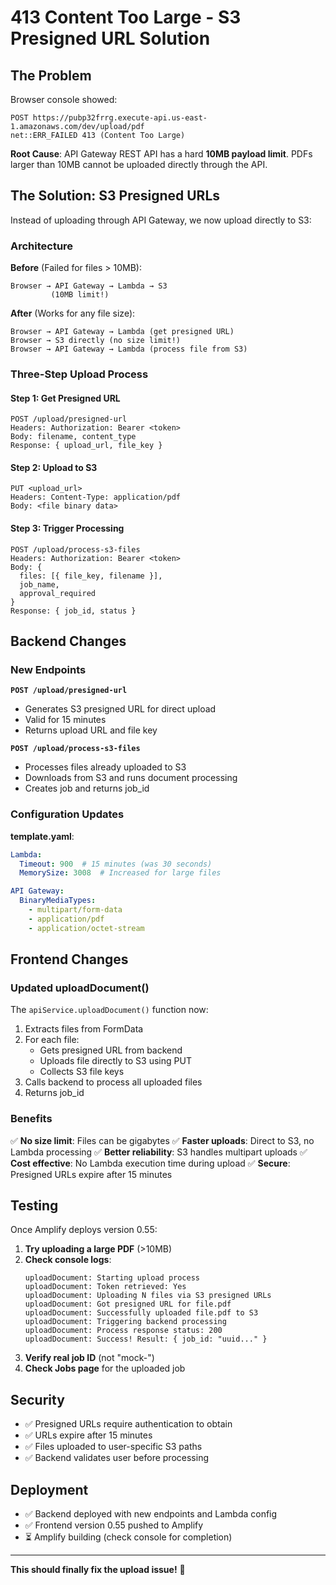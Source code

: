 # 413 Content Too Large - S3 Presigned URL Solution

## The Problem

Browser console showed:
```
POST https://pubp32frrg.execute-api.us-east-1.amazonaws.com/dev/upload/pdf 
net::ERR_FAILED 413 (Content Too Large)
```

**Root Cause**: API Gateway REST API has a hard **10MB payload limit**. PDFs larger than 10MB cannot be uploaded directly through the API.

## The Solution: S3 Presigned URLs

Instead of uploading through API Gateway, we now upload directly to S3:

### Architecture

**Before** (Failed for files > 10MB):
```
Browser → API Gateway → Lambda → S3
         (10MB limit!)
```

**After** (Works for any file size):
```
Browser → API Gateway → Lambda (get presigned URL)
Browser → S3 directly (no size limit!)
Browser → API Gateway → Lambda (process file from S3)
```

### Three-Step Upload Process

#### Step 1: Get Presigned URL
```
POST /upload/presigned-url
Headers: Authorization: Bearer <token>
Body: filename, content_type
Response: { upload_url, file_key }
```

#### Step 2: Upload to S3
```
PUT <upload_url>
Headers: Content-Type: application/pdf
Body: <file binary data>
```

#### Step 3: Trigger Processing
```
POST /upload/process-s3-files
Headers: Authorization: Bearer <token>
Body: {
  files: [{ file_key, filename }],
  job_name,
  approval_required
}
Response: { job_id, status }
```

## Backend Changes

### New Endpoints

**`POST /upload/presigned-url`**
- Generates S3 presigned URL for direct upload
- Valid for 15 minutes
- Returns upload URL and file key

**`POST /upload/process-s3-files`**
- Processes files already uploaded to S3
- Downloads from S3 and runs document processing
- Creates job and returns job_id

### Configuration Updates

**template.yaml**:
```yaml
Lambda:
  Timeout: 900  # 15 minutes (was 30 seconds)
  MemorySize: 3008  # Increased for large files

API Gateway:
  BinaryMediaTypes:
    - multipart/form-data
    - application/pdf
    - application/octet-stream
```

## Frontend Changes

### Updated uploadDocument()

The `apiService.uploadDocument()` function now:

1. Extracts files from FormData
2. For each file:
   - Gets presigned URL from backend
   - Uploads file directly to S3 using PUT
   - Collects S3 file keys
3. Calls backend to process all uploaded files
4. Returns job_id

### Benefits

✅ **No size limit**: Files can be gigabytes
✅ **Faster uploads**: Direct to S3, no Lambda processing
✅ **Better reliability**: S3 handles multipart uploads
✅ **Cost effective**: No Lambda execution time during upload
✅ **Secure**: Presigned URLs expire after 15 minutes

## Testing

Once Amplify deploys version 0.55:

1. **Try uploading a large PDF** (>10MB)
2. **Check console logs**:
   ```
   uploadDocument: Starting upload process
   uploadDocument: Token retrieved: Yes
   uploadDocument: Uploading N files via S3 presigned URLs
   uploadDocument: Got presigned URL for file.pdf
   uploadDocument: Successfully uploaded file.pdf to S3
   uploadDocument: Triggering backend processing
   uploadDocument: Process response status: 200
   uploadDocument: Success! Result: { job_id: "uuid..." }
   ```
3. **Verify real job ID** (not "mock-")
4. **Check Jobs page** for the uploaded job

## Security

- ✅ Presigned URLs require authentication to obtain
- ✅ URLs expire after 15 minutes
- ✅ Files uploaded to user-specific S3 paths
- ✅ Backend validates user before processing

## Deployment

- ✅ Backend deployed with new endpoints and Lambda config
- ✅ Frontend version 0.55 pushed to Amplify
- ⏳ Amplify building (check console for completion)

---

**This should finally fix the upload issue!** 🎉
